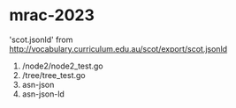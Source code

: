 # mrac-2023

'scot.jsonld' from <http://vocabulary.curriculum.edu.au/scot/export/scot.jsonld>

1. /node2/node2_test.go
2. /tree/tree_test.go
3. asn-json
4. asn-json-ld